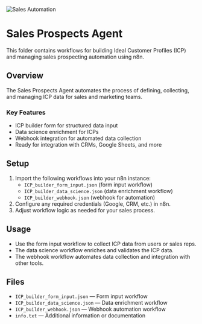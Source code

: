 ![Sales Automation](https://media3.giphy.com/media/v1.Y2lkPTc5MGI3NjExNzdyY3F6N29zNHQ2b21lMTJxb201bDhrYnNmZG4ybXV4YnpyZGRsbiZlcD12MV9pbnRlcm5hbF9naWZfYnlfaWQmY3Q9Zw/cjudSgwvgj8tqmTwN9/giphy.gif)

# Sales Prospects Agent

This folder contains workflows for building Ideal Customer Profiles (ICP) and managing sales prospecting automation using n8n.

## Overview
The Sales Prospects Agent automates the process of defining, collecting, and managing ICP data for sales and marketing teams.

### Key Features
- ICP builder form for structured data input
- Data science enrichment for ICPs
- Webhook integration for automated data collection
- Ready for integration with CRMs, Google Sheets, and more

## Setup
1. Import the following workflows into your n8n instance:
   - `ICP_builder_form_input.json` (form input workflow)
   - `ICP_builder_data_science.json` (data enrichment workflow)
   - `ICP_builder_webhook.json` (webhook for automation)
2. Configure any required credentials (Google, CRM, etc.) in n8n.
3. Adjust workflow logic as needed for your sales process.

## Usage
- Use the form input workflow to collect ICP data from users or sales reps.
- The data science workflow enriches and validates the ICP data.
- The webhook workflow automates data collection and integration with other tools.

## Files
- `ICP_builder_form_input.json` — Form input workflow
- `ICP_builder_data_science.json` — Data enrichment workflow
- `ICP_builder_webhook.json` — Webhook automation workflow
- `info.txt` — Additional information or documentation 